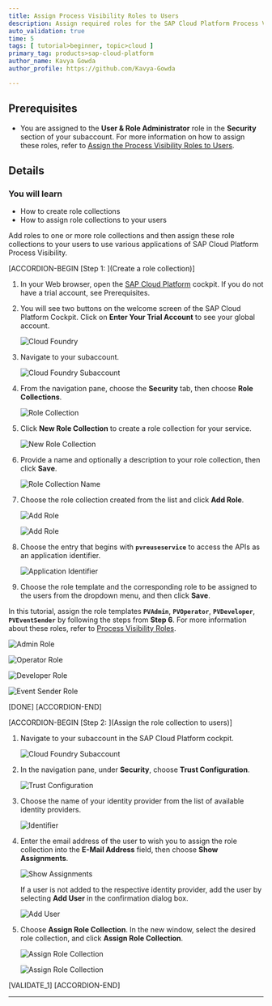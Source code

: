 ```yaml
---
title: Assign Process Visibility Roles to Users
description: Assign required roles for the SAP Cloud Platform Process Visibility service for administrators, developers and business users of the service.
auto_validation: true
time: 5
tags: [ tutorial>beginner, topic>cloud ]
primary_tag: products>sap-cloud-platform
author_name: Kavya Gowda
author_profile: https://github.com/Kavya-Gowda

---
```


## Prerequisites
 - You are assigned to the **User & Role Administrator** role in the **Security** section of your subaccount. For more information on how to assign these roles, refer to [Assign the Process Visibility Roles to Users](cp-cf-processvisibility-setup-assignroles).

## Details
### You will learn
  - How to create role collections
  - How to assign role collections to your users

Add roles to one or more role collections and then assign these role collections to your users to use various applications of SAP Cloud Platform Process Visibility.

[ACCORDION-BEGIN [Step 1: ](Create a role collection)]

1. In your Web browser, open the [SAP Cloud Platform](https://cockpit.hanatrial.ondemand.com/cockpit) cockpit. If you do not have a trial account, see Prerequisites.

2. You will see two buttons on the welcome screen of the SAP Cloud Platform Cockpit. Click on **Enter Your Trial Account** to see your global account.

    ![Cloud Foundry](enter-trial.png)

3. Navigate to your subaccount.

    ![Cloud Foundry Subaccount](Trial-Subaccount.png)

4. From the navigation pane, choose the **Security** tab, then choose **Role Collections**.

    ![Role Collection](Role-Collections-02.png)

5. Click **New Role Collection** to create a role collection for your service.

    ![New Role Collection](New-Role-Collection-03.png)

6. Provide a name and optionally a description to your role collection, then click **Save**.

    ![Role Collection Name](Role-Collection-Name-04.png)

7. Choose the role collection created from the list and click **Add Role**.

    ![Add Role](Add-Role-05.png)

    ![Add Role](Add-Role-06.png)

8. Choose the entry that begins with **`pvreuseservice`** to access the APIs as an application identifier.

    ![Application Identifier](Application-Identifier-07.png)

9. Choose the role template and the corresponding role to be assigned to the users from the dropdown menu, and then click **Save**.

In this tutorial, assign the role templates **`PVAdmin`**, **`PVOperator`**, **`PVDeveloper`**, **`PVEventSender`** by following the steps from **Step 6**. For more information about these roles, refer to [Process Visibility Roles](https://help.sap.com/viewer/62fd39fa3eae4046b23dba285e84bfd4/Cloud/en-US/e395bfade9c64d89922c561c4b92979f.html).

![Admin Role](PV-Admin-08.png)

![Operator Role](PVOperator-09.png)

![Developer Role](Developer-10.png)

![Event Sender Role](Event-Sender-11.png)

[DONE]
[ACCORDION-END]

[ACCORDION-BEGIN [Step 2: ](Assign the role collection to users)]

1. Navigate to your subaccount in the SAP Cloud Platform cockpit.

    ![Cloud Foundry Subaccount](Trial-Subaccount.png)

2. In the navigation pane, under **Security**, choose **Trust Configuration**.

    ![Trust Configuration](Trust-configuration-13.png)

3. Choose the name of your identity provider from the list of available identity providers.

    ![Identifier](Identifier-14.png)

4. Enter the email address of the user to wish you to assign the role collection into the **E-Mail Address** field, then choose **Show Assignments**.

    ![Show Assignments](Show-Assignments-15.png)

    If a user is not added to the respective identity provider, add the user by selecting **Add User** in the confirmation dialog box.

    ![Add User](Add-User-16.png)

5. Choose **Assign Role Collection**. In the new window, select the desired role collection, and click **Assign Role Collection**.

    ![Assign Role Collection](Assign-Role-Collection-17.png)

    ![Assign Role Collection](Assign-Role-Collection-18.png)


[VALIDATE_1]
[ACCORDION-END]


---
